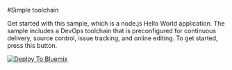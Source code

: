 #Simple toolchain

Get started with this sample, which is a node.js Hello World application. The sample includes a DevOps toolchain that is preconfigured for continuous delivery, source control, issue tracking, and online editing.
To get started, press this button.

[![Deploy To Bluemix](https://bluemix.net/deploy/button.png)](https://daily-console.stage1.ng.bluemix.net/develop/setup/deploy/?repository=https%3A//github.com/HadarH/simple-toolchain-hello)

<!--
To follow a tutorial on using this toolchain and sample to learn how to add tools and make code changes, please see <a href="x">Simple toolchain tutorial</a>
-->
